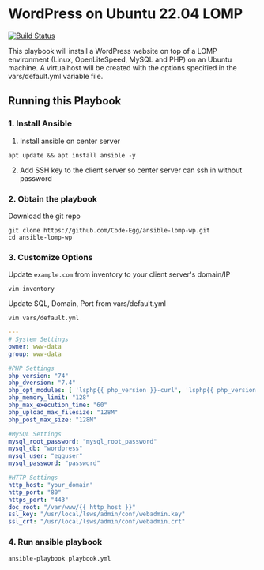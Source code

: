 # WordPress on Ubuntu 22.04 LOMP 
[![Build Status](https://travis-ci.com/Code-Egg/ansible-lomp-wp.svg?branch=master)](https://github.com/Code-Egg/ansible-lomp-wp)

This playbook will install a WordPress website on top of a LOMP environment (Linux, OpenLiteSpeed, MySQL and PHP) on an Ubuntu machine. A virtualhost will be created with the options specified in the vars/default.yml variable file.

## Running this Playbook
### 1. Install Ansible
1. Install ansible on center server
```
apt update && apt install ansible -y
```
2. Add SSH key to the client server so center server can ssh in without password
### 2. Obtain the playbook
Download the git repo
```
git clone https://github.com/Code-Egg/ansible-lomp-wp.git
cd ansible-lomp-wp
```
### 3. Customize Options
Update `example.com` from inventory to your client server's domain/IP
```
vim inventory
```

Update SQL, Domain, Port from vars/default.yml
```
vim vars/default.yml
```
```yml
---
# System Settings
owner: www-data
group: www-data

#PHP Settings
php_version: "74"
php_dversion: "7.4"
php_opt_modules: [ 'lsphp{{ php_version }}-curl', 'lsphp{{ php_version }}-imagick', 'lsphp{{ php_version }}-intl', 'lsphp{{ php_version }}-opcache', 'lsphp{{ php_version }}-memcached', 'lsphp{{ php_version }}-tidy' ]
php_memory_limit: "128"
php_max_execution_time: "60"
php_upload_max_filesize: "128M"
php_post_max_size: "128M"

#MySQL Settings
mysql_root_password: "mysql_root_password"
mysql_db: "wordpress"
mysql_user: "egguser"
mysql_password: "password"

#HTTP Settings
http_host: "your_domain"
http_port: "80"
https_port: "443"
doc_root: "/var/www/{{ http_host }}"
ssl_key: "/usr/local/lsws/admin/conf/webadmin.key"
ssl_crt: "/usr/local/lsws/admin/conf/webadmin.crt"
```
### 4. Run ansible playbook
```command
ansible-playbook playbook.yml
```
